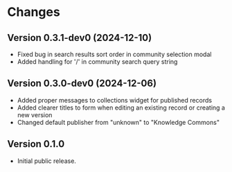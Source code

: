 <!-- Copyright (C) 2023-2024 Mesh Research.

Invenio Modular Deposit Form is free software; you can redistribute it
and/or modify it under the terms of the MIT License; see LICENSE file for
more details. -->

Changes
=======


## Version 0.3.1-dev0 (2024-12-10)

-  Fixed bug in search results sort order in community selection modal
-  Added handling for '/' in community search query string

## Version 0.3.0-dev0 (2024-12-06)

-  Added proper messages to collections widget for published records
- Added clearer titles to form when editing an existing record
    or creating a new version
- Changed default publisher from "unknown" to "Knowledge Commons"

## Version 0.1.0

- Initial public release.
